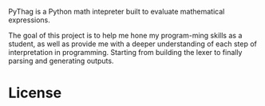 PyThag is a Python math intepreter built to evaluate mathematical expressions. 

The goal of this project is to help me hone my program-ming skills as a student, as well as provide me with a deeper understanding 
of each step of interpretation in programming. Starting from building the lexer to finally parsing and generating outputs.

<h1>License</h1>
